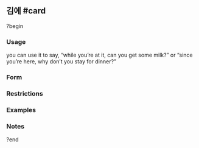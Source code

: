 ## 김에 #card
?begin
### Usage
you can use it to say, “while you’re at it, can you get some milk?” or “since you’re here, why don’t you stay for dinner?”
### Form
### Restrictions
### Examples
### Notes
?end
